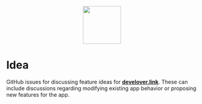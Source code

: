 <p align="center">
    <img src="http://develover.link/img/logo.svg" width="100">
</p>

# Idea

GitHub issues for discussing feature ideas for [**develover.link**](develover.link). These can include discussions regarding modifying existing app behavior or proposing new features for the app.